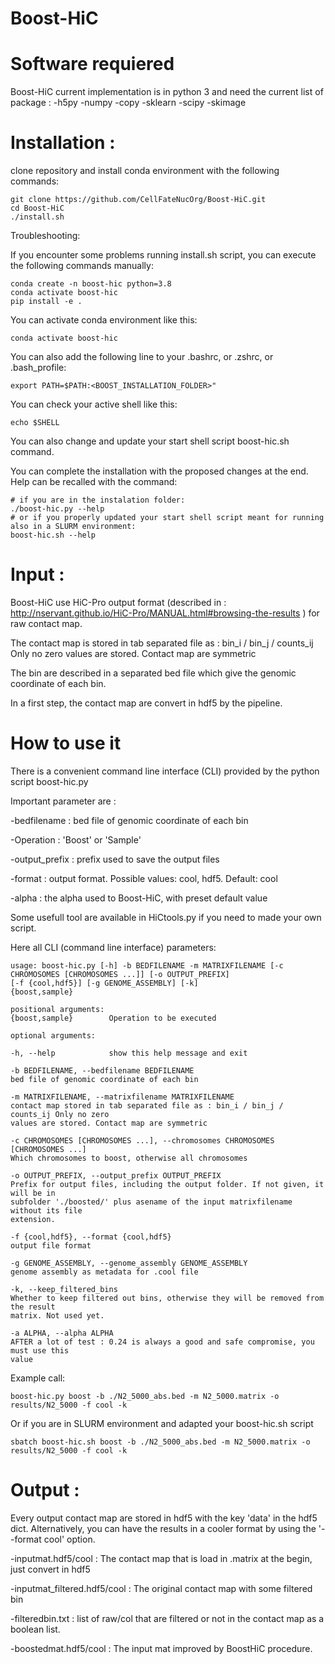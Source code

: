 # Boost-HiC

Software requiered
=================
Boost-HiC current implementation is in python 3 and need the current list of package :
-h5py
-numpy
-copy
-sklearn
-scipy
-skimage

Installation :
=================

clone repository and install conda environment with the following commands:

    git clone https://github.com/CellFateNucOrg/Boost-HiC.git
    cd Boost-HiC
    ./install.sh

Troubleshooting:

If you encounter some problems running install.sh script, you can execute the following commands manually:

    conda create -n boost-hic python=3.8
    conda activate boost-hic
    pip install -e .

You can activate conda environment like this:

    conda activate boost-hic


You can also add the following line to your .bashrc, or .zshrc, or .bash_profile:

    export PATH=$PATH:<BOOST_INSTALLATION_FOLDER>"

You can check your active shell like this:

    echo $SHELL


You can also change and update your start shell script boost-hic.sh command.


You can complete the installation with the proposed changes at the end.
Help can be recalled with the command:
    
    # if you are in the instalation folder:
    ./boost-hic.py --help
    # or if you properly updated your start shell script meant for running also in a SLURM environment:
    boost-hic.sh --help

Input :
=================
Boost-HiC use HiC-Pro output format (described in : http://nservant.github.io/HiC-Pro/MANUAL.html#browsing-the-results ) for raw contact map.

The contact map is stored in tab separated file as :
bin_i / bin_j / counts_ij
Only no zero values are stored. Contact map are symmetric

The bin are described in a separated bed file which give the genomic coordinate of each bin.

In a first step, the contact map are convert in hdf5 by the pipeline.

How to use it
=================
There is a convenient command line interface (CLI) provided by the python script boost-hic.py 

Important parameter are :

-bedfilename : bed file of genomic coordinate of each bin

-Operation : 'Boost' or 'Sample'

-output_prefix : prefix used to save the output files

-format : output format. Possible values: cool, hdf5. Default: cool

-alpha : the alpha used to Boost-HiC, with preset default value

Some usefull tool are available in HiCtools.py if you need to made your own script.

Here all CLI (command line interface) parameters:


    usage: boost-hic.py [-h] -b BEDFILENAME -m MATRIXFILENAME [-c CHROMOSOMES [CHROMOSOMES ...]] [-o OUTPUT_PREFIX]
    [-f {cool,hdf5}] [-g GENOME_ASSEMBLY] [-k]
    {boost,sample}
    
    positional arguments:
    {boost,sample}        Operation to be executed
    
    optional arguments:
    
    -h, --help            show this help message and exit
    
    -b BEDFILENAME, --bedfilename BEDFILENAME
    bed file of genomic coordinate of each bin
    
    -m MATRIXFILENAME, --matrixfilename MATRIXFILENAME
    contact map stored in tab separated file as : bin_i / bin_j / counts_ij Only no zero
    values are stored. Contact map are symmetric
    
    -c CHROMOSOMES [CHROMOSOMES ...], --chromosomes CHROMOSOMES [CHROMOSOMES ...]
    Which chromosomes to boost, otherwise all chromosomes
    
    -o OUTPUT_PREFIX, --output_prefix OUTPUT_PREFIX
    Prefix for output files, including the output folder. If not given, it will be in
    subfolder './boosted/' plus asename of the input matrixfilename without its file
    extension.

    -f {cool,hdf5}, --format {cool,hdf5}
    output file format
    
    -g GENOME_ASSEMBLY, --genome_assembly GENOME_ASSEMBLY
    genome assembly as metadata for .cool file
    
    -k, --keep_filtered_bins
    Whether to keep filtered out bins, otherwise they will be removed from the result
    matrix. Not used yet.
    
    -a ALPHA, --alpha ALPHA
    AFTER a lot of test : 0.24 is always a good and safe compromise, you must use this
    value

Example call:

    boost-hic.py boost -b ./N2_5000_abs.bed -m N2_5000.matrix -o results/N2_5000 -f cool -k

Or if you are in SLURM environment and adapted your boost-hic.sh script

    sbatch boost-hic.sh boost -b ./N2_5000_abs.bed -m N2_5000.matrix -o results/N2_5000 -f cool -k

Output :
=================
Every output contact map are stored in hdf5 with the key 'data' in the hdf5 dict.
Alternatively, you can have the results in a cooler format by using the '--format cool' option.

-inputmat.hdf5/cool  : The contact map that is load in .matrix at the begin, just convert in hdf5

-inputmat_filtered.hdf5/cool : The original contact map with some filtered bin

-filteredbin.txt : list of raw/col that are filtered or not in the contact map as a boolean list.

-boostedmat.hdf5/cool : The input mat improved by BoostHiC procedure.


